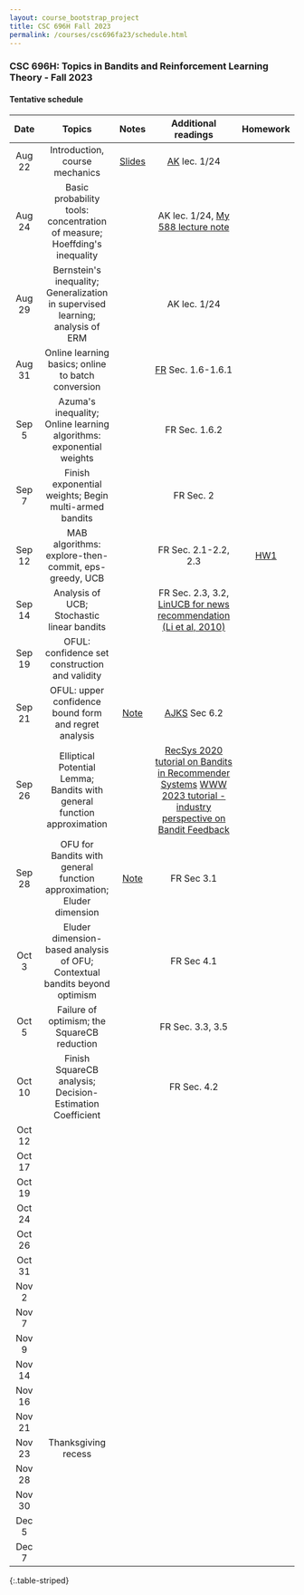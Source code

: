 ```yaml
---
layout: course_bootstrap_project
title: CSC 696H Fall 2023
permalink: /courses/csc696fa23/schedule.html
---
```


### CSC 696H: Topics in Bandits and Reinforcement Learning Theory - Fall 2023

#### Tentative schedule


| Date |             Topics             |            Notes             |                                                       Additional readings                                                       |        Homework        |
|:----:|:------------------------------:|:----------------------------:|:-------------------------------------------------------------------------------------------------------------------------------:|:----------------------:|
|Aug 22 | Introduction, course mechanics |       [Slides](CSC696H_2023_intro.pptx)                       |                   [AK](https://people.cs.umass.edu/~akshay/courses/coms6998-11/) lec. 1/24                                                                                                              |                        |
|Aug 24 | Basic probability tools: concentration of measure; Hoeffding's inequality                              |                             |              AK lec. 1/24,  [My 588 lecture note](https://zcc1307.github.io/courses/csc588sp21/notes/lec4_handwritten.pdf)                                                                                                                   |                        |
|Aug 29 | Bernstein's inequality; Generalization in supervised learning; analysis of ERM                              |                              |             AK lec. 1/24                                                                                                                    |                        |
|Aug 31 | Online learning basics; online to batch conversion                               |                              |                 [FR](https://www.mit.edu/~rakhlin/course-decision-making.html) Sec. 1.6-1.6.1                                                                                                                |                        |
|Sep 5 |  Azuma's inequality; Online learning algorithms: exponential weights                          |                              |                FR Sec. 1.6.2                                                                                                                 |                        |
|Sep 7 |  Finish exponential weights; Begin multi-armed bandits                              |                              |                      FR Sec. 2                                                                                                           |                       |
|Sep 12 | MAB algorithms: explore-then-commit, eps-greedy, UCB                               |                              |                      FR Sec. 2.1-2.2, 2.3                                                                                                           |          [HW1](hw1.pdf)              |
|Sep 14 | Analysis of UCB; Stochastic linear bandits                             |                              |                       FR Sec. 2.3, 3.2, [LinUCB for news recommendation (Li et al, 2010)](https://arxiv.org/abs/1003.0146)                                                                                                            |                        |
|Sep 19 | OFUL: confidence set construction and validity                              |                              |                                                                                                                                 |                        |
|Sep 21 | OFUL: upper confidence bound form and regret analysis                               |              [Note](note3.pdf)                |                                 [AJKS](https://rltheorybook.github.io/rltheorybook_AJKS.pdf) Sec 6.2                                                                                               |                        |
|Sep 26  | Elliptical Potential Lemma; Bandits with general function approximation                               |                              |                                  [RecSys 2020 tutorial on Bandits in Recommender Systems](https://www.youtube.com/watch?v=rDjCfQJ_sYY)   [WWW 2023 tutorial - industry perspective on Bandit Feedback](https://www.youtube.com/watch?v=NkVWwZKdMac)                                                                                            |                        |
|Sep 28  | OFU for Bandits with general function approximation; Eluder dimension                            |          [Note](note4.pdf)                    |                        FR Sec 3.1                                                                                                         |                        |
|Oct 3  |  Eluder dimension-based analysis of OFU; Contextual bandits beyond optimism                              |                              |                FR Sec 4.1                                                                                                                 |                        |
|Oct 5 |  Failure of optimism; the SquareCB reduction                              |                              |                          FR Sec. 3.3, 3.5                                                                                                       |                        |
|Oct 10 | Finish SquareCB analysis; Decision-Estimation Coefficient                               |                              |                  FR Sec. 4.2                                                                                                               |                        |
|Oct 12 |                                |                              |                                                                                                                                 |                        |
|Oct 17 |                                |                              |                                                                                                                                 |                        |
|Oct 19 |                                |                              |                                                                                                                                 |                        |
|Oct 24 |                                |                              |                                                                                                                                 |                        |
|Oct 26 |                                |                              |                                                                                                                                 |                        |
|Oct 31 |                                |                              |                                                                                                                                 |                        |
|Nov 2 |                                |                              |                                                                                                                                 |                        |
|Nov 7 |                                |                              |                                                                                                                                 |                        |
|Nov 9 |                                |                              |                                                                                                                                 |                        |
|Nov 14 |                                |                              |                                                                                                                                 |                        |
|Nov 16 |                                |                              |                                                                                                                                 |                        |
|Nov 21 |                                |                              |                                                                                                                                 |                        |
|Nov 23 |      Thanksgiving recess       |                              |                                                                                                                                 |                        |
|Nov 28 |                                |                              |                                                                                                                                 |                        |
|Nov 30 |                                |                              |                                                                                                                                 |                        |
|Dec 5 |                                |                              |                                                                                                                                 |                        |
|Dec 7 |                                |                              |                                                                                                                                 |                        |
{:.table-striped}











